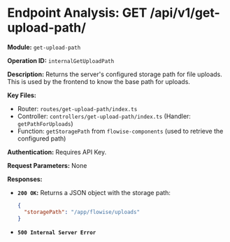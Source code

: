 # Endpoint Analysis: GET /api/v1/get-upload-path/

**Module:** `get-upload-path`

**Operation ID:** `internalGetUploadPath`

**Description:** Returns the server's configured storage path for file uploads. This is used by the frontend to know the base path for uploads.

**Key Files:**
* Router: `routes/get-upload-path/index.ts`
* Controller: `controllers/get-upload-path/index.ts` (Handler: `getPathForUploads`)
* Function: `getStoragePath` from `flowise-components` (used to retrieve the configured path)

**Authentication:** Requires API Key.

**Request Parameters:** None

**Responses:**
*   **`200 OK`:** Returns a JSON object with the storage path:
    ```json
    {
      "storagePath": "/app/flowise/uploads"
    }
    ```
*   **`500 Internal Server Error`**
